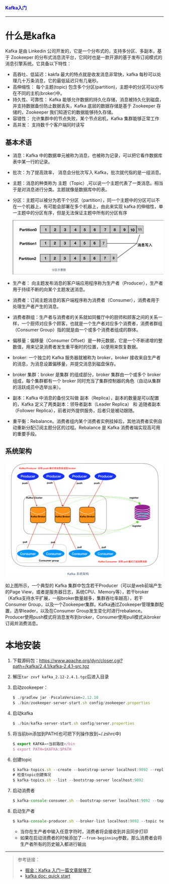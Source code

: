 #### <font color="blue">Kafka入门</font>

---

# 什么是kafka

Kafka 是由 Linkedin 公司开发的，它是一个分布式的，支持多分区、多副本，基于 Zookeeper 的分布式消息流平台，它同时也是一款开源的基于发布订阅模式的消息引擎系统。它具备以下特性：

* 高吞吐、低延迟：kakfa 最大的特点就是收发消息非常快，kafka 每秒可以处理几十万条消息，它的最低延迟只有几毫秒。
* 高伸缩性： 每个主题(topic) 包含多个分区(partition)，主题中的分区可以分布在不同的主机(broker)中。
* 持久性、可靠性： Kafka 能够允许数据的持久化存储，消息被持久化到磁盘，并支持数据备份防止数据丢失，Kafka 底层的数据存储是基于 Zookeeper 存储的，Zookeeper 我们知道它的数据能够持久存储。
* 容错性： 允许集群中的节点失败，某个节点宕机，Kafka 集群能够正常工作
* 高并发： 支持数千个客户端同时读写

## 基本术语

* 消息：Kafka 中的数据单元被称为消息，也被称为记录，可以把它看作数据库表中某一行的记录。
* 批次：为了提高效率， 消息会分批次写入 Kafka，批次就代指的是一组消息。
* 主题：消息的种类称为 主题（Topic）,可以说一个主题代表了一类消息。相当于是对消息进行分类。主题就像是数据库中的表。
* 分区：主题可以被分为若干个分区（partition），同一个主题中的分区可以不在一个机器上，有可能会部署在多个机器上，由此来实现 kafka 的伸缩性，单一主题中的分区有序，但是无法保证主题中所有的分区有序

	![](./quick_start_1.png)
	
* 生产者： 向主题发布消息的客户端应用程序称为生产者（Producer），生产者用于持续不断的向某个主题发送消息。
* 消费者：订阅主题消息的客户端程序称为消费者（Consumer），消费者用于处理生产者产生的消息。
* 消费者群组：生产者与消费者的关系就如同餐厅中的厨师和顾客之间的关系一样，一个厨师对应多个顾客，也就是一个生产者对应多个消费者，消费者群组（Consumer Group）指的就是由一个或多个消费者组成的群体。
* 偏移量：偏移量（Consumer Offset）是一种元数据，它是一个不断递增的整数值，用来记录消费者发生重平衡时的位置，以便用来恢复数据。
* broker: 一个独立的 Kafka 服务器就被称为 broker，broker 接收来自生产者的消息，为消息设置偏移量，并提交消息到磁盘保存。
* broker 集群：broker 是集群 的组成部分，broker 集群由一个或多个 broker 组成，每个集群都有一个 broker 同时充当了集群控制器的角色（自动从集群的活跃成员中选举出来）。
* 副本：Kafka 中消息的备份又叫做 副本（Replica），副本的数量是可以配置的，Kafka 定义了两类副本：领导者副本（Leader Replica） 和 追随者副本（Follower Replica），前者对外提供服务，后者只是被动跟随。
* 重平衡：Rebalance。消费者组内某个消费者实例挂掉后，其他消费者实例自动重新分配订阅主题分区的过程。Rebalance 是 Kafka 消费者端实现高可用的重要手段。
	
## 系统架构

![](./quick_start_2.png)

如上图所示，一个典型的 Kafka 集群中包含若干Producer（可以是web前端产生的Page View，或者是服务器日志，系统CPU、Memory等），若干broker（Kafka支持水平扩展，一般broker数量越多，集群吞吐率越高），若干Consumer Group，以及一个Zookeeper集群。Kafka通过Zookeeper管理集群配置，选举leader，以及在Consumer Group发生变化时进行rebalance。Producer使用push模式将消息发布到broker，Consumer使用pull模式从broker订阅并消费消息。

# 本地安装

1. 下载源码包：https://www.apache.org/dyn/closer.cgi?path=/kafka/2.4.1/kafka-2.4.1-src.tgz
2. 解压`tar zxvf kafka_2.12-2.4.1.tgz`后进入目录
3. 启动zookeeper：

	```js
	$ ./gradlew jar -PscalaVersion=2.12.10
	$ ./bin/zookeeper-server-start.sh config/zookeeper.properties
	```

4. 启动kafka

	```js
	$ ./bin/kafka-server-start.sh config/server.properties
	```
	
1. 将当前bin添加到PATH(也可把下列操作放到~/.zshrc中)
	
	```js
	$ export KAFKA=<当前路径>/bin
	$ export PATH=$KAFKA:$PATH
	```

1. 创建topic

	```js
	$ kafka-topics.sh --create --bootstrap-server localhost:9092 --replication-factor 1 --partitions 1 --topic test
	# 检查topic创建情况
	$ kafka-topics.sh --list --bootstrap-server localhost:9092
	```
	
1. 启动消费者

	```js
	$ kafka-console-consumer.sh --bootstrap-server localhost:9092 --topic test
	```

1. 启动生产者

	```js
	$ kafka-console-producer.sh --broker-list localhost:9092 --topic test
	```
	
	* 当你在生产者中输入任意字符时，消费者将会接收到并且同步打印
	* 如果在启动消费者的时候添加了`--from-beginning`参数，那么消费者会将生产者所有的历史输入都进行输出

---

> 参考链接：
> 
> * [掘金：Kafka 入门一篇文章就够了](https://juejin.im/post/5ddf5659518825782d599641)
> * [kafka doc: quick start](https://kafka.apache.org/quickstart)